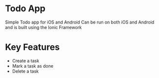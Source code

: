 # Todo App
Simple Todo app for iOS and Android
Can be run on both iOS and Android and is built using the Ionic Framework

# Key Features 
- Create a task
- Mark a task as done
- Delete a task


